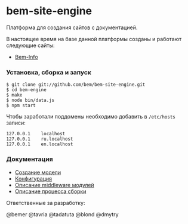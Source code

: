 bem-site-engine
========

Платформа для создания сайтов с документацией.

В настоящее время на базе данной платформы созданы и работают следующие сайты:

* [Bem-Info](http://bem.info)

### Установка, сборка и запуск

```
$ git clone git://github.com/bem/bem-site-engine.git
$ cd bem-engine
$ make
$ node bin/data.js
$ npm start
```

Чтобы заработали поддомены необходимо добавить в `/etc/hosts` записи:

```
127.0.0.1    localhost
127.0.0.1    ru.localhost
127.0.0.1    en.localhost
```

### Документация

* [Создание модели](./docs/model.ru.md)
* [Конфигурация](./docs/config.ru.md)
* [Описание middleware модулей](./docs/middleware.ru.md)
* [Описание процесса сборки](./docs/data_compiling.ru.md)

Ответственные за разработку:

@bemer
@tavria
@tadatuta
@blond
@dmytry
